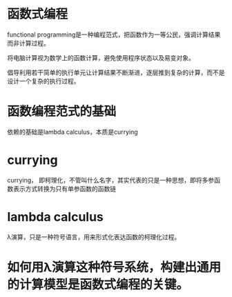 # 函数式编程

functional programming是一种编程范式，把函数作为一等公民，强调计算结果而非计算过程。

将电脑计算视为数学上的函数计算，避免使用程序状态以及易变对象。

倡导利用若干简单的执行单元让计算结果不断渐进，逐层推到复杂的计算，而不是设计一个复杂的执行过程。


# 函数编程范式的基础

依赖的基础是lambda calculus，本质是currying

# currying

currying， 即柯理化，不管叫什么名字，其实代表的只是一种思想，即将多参函数表示方式转换为只有单参函数的函数链


# lambda calculus

λ演算，只是一种符号语言，用来形式化表达函数的柯理化过程。 

# 如何用λ演算这种符号系统，构建出通用的计算模型是函数式编程的关键。
